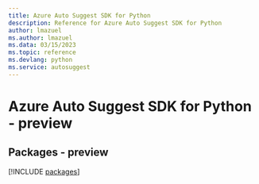 ```yaml
---
title: Azure Auto Suggest SDK for Python
description: Reference for Azure Auto Suggest SDK for Python
author: lmazuel
ms.author: lmazuel
ms.data: 03/15/2023
ms.topic: reference
ms.devlang: python
ms.service: autosuggest
---
```

# Azure Auto Suggest SDK for Python - preview
## Packages - preview
[!INCLUDE [packages](auto-suggest-index.md)]
